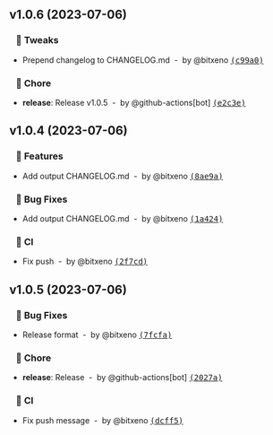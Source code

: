 ## v1.0.6 (2023-07-06)
### &nbsp;&nbsp;&nbsp;🔧 Tweaks

- Prepend changelog to CHANGELOG.md &nbsp;-&nbsp; by @bitxeno [<samp>(c99a0)</samp>](https://github.com/bitxeno/changelogithub-action/commit/c99a058)

### &nbsp;&nbsp;&nbsp;🏡 Chore

- **release**: Release v1.0.5 &nbsp;-&nbsp; by @github-actions[bot] [<samp>(e2c3e)</samp>](https://github.com/bitxeno/changelogithub-action/commit/e2c3ee9)

## v1.0.4 (2023-07-06)
### &nbsp;&nbsp;&nbsp;🚀 Features

- Add output CHANGELOG.md &nbsp;-&nbsp; by @bitxeno [<samp>(8ae9a)</samp>](https://github.com/bitxeno/changelogithub-action/commit/8ae9aee)

### &nbsp;&nbsp;&nbsp;🐞 Bug Fixes

- Add output CHANGELOG.md &nbsp;-&nbsp; by @bitxeno [<samp>(1a424)</samp>](https://github.com/bitxeno/changelogithub-action/commit/1a424b0)

### &nbsp;&nbsp;&nbsp;🤖 CI

- Fix push &nbsp;-&nbsp; by @bitxeno [<samp>(2f7cd)</samp>](https://github.com/bitxeno/changelogithub-action/commit/2f7cd84)

## v1.0.5 (2023-07-06)
### &nbsp;&nbsp;&nbsp;🐞 Bug Fixes

- Release format &nbsp;-&nbsp; by @bitxeno [<samp>(7fcfa)</samp>](https://github.com/bitxeno/changelogithub-action/commit/7fcfa64)

### &nbsp;&nbsp;&nbsp;🏡 Chore

- **release**: Release &nbsp;-&nbsp; by @github-actions[bot] [<samp>(2027a)</samp>](https://github.com/bitxeno/changelogithub-action/commit/2027aa6)

### &nbsp;&nbsp;&nbsp;🤖 CI

- Fix push message &nbsp;-&nbsp; by @bitxeno [<samp>(dcff5)</samp>](https://github.com/bitxeno/changelogithub-action/commit/dcff5d4)

